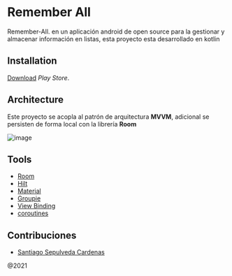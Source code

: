 # Remember All

Remember-All. en un aplicación android de
open source para la gestionar y almacenar información en listas, esta proyecto esta desarrollado en kotlin

## Installation

[Download](https://play.google.com/store/apps/details?id=com.ssepulveda.rememberall) *Play Store*.


## Architecture
Este proyecto se acopla al patrón de arquitectura **MVVM**, adicional se persisten de forma local con la librería **Room**

![image](https://upload.wikimedia.org/wikipedia/commons/8/87/MVVMPattern.png)

## Tools
- [Room](https://developer.android.com/jetpack/androidx/releases/room#2.3.0)
- [Hilt](https://developer.android.com/training/dependency-injection/hilt-android?hl=es-419)
- [Material](https://material.io/develop/android)
- [Groupie](https://github.com/lisawray/groupie)
- [View Binding](https://developer.android.com/topic/libraries/view-binding?hl=es-419)
- [coroutines](https://developer.android.com/kotlin/coroutines?gclid=Cj0KCQjwh_eFBhDZARIsALHjIKfRWQmB3GI59AeB5mGiYWn30fwBBBBwpjNIxN0ytrHg6Dixk01gWC0aAgAYEALw_wcB&gclsrc=aw.ds)


## Contribuciones

- [Santiago Sepulveda Cardenas](https://www.linkedin.com/in/santiago-sepulveda-2565a0187/)

@2021